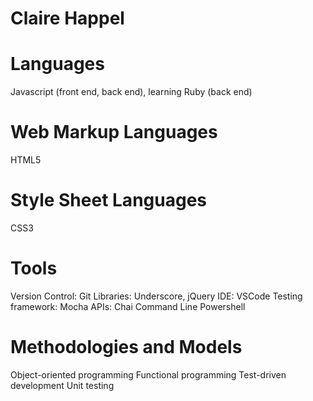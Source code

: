 # Claire Happel

# Languages
Javascript (front end, back end), learning Ruby (back end)

# Web Markup Languages
HTML5

# Style Sheet Languages
CSS3

# Tools
Version Control: Git
Libraries: Underscore, jQuery
IDE: VSCode
Testing framework: Mocha
APIs: Chai
Command Line
Powershell

# Methodologies and Models
Object-oriented programming
Functional programming
Test-driven development
Unit testing
